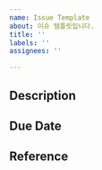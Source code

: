 ```yaml
---
name: Issue Template
about: 이슈 템플릿입니다.
title: ''
labels: ''
assignees: ''

---
```


## Description

## Due Date

## Reference
